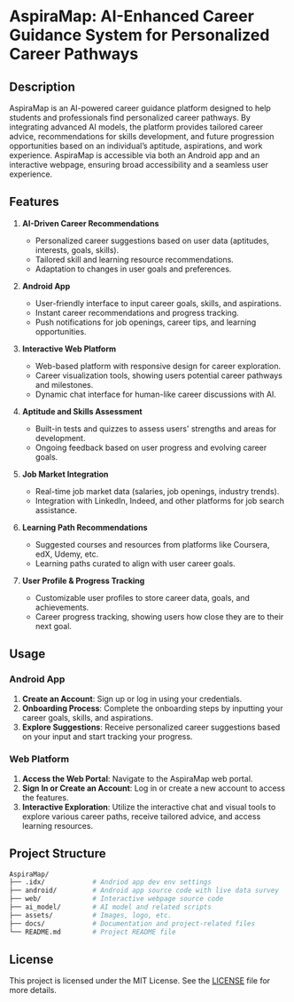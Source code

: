 # AspiraMap: AI-Enhanced Career Guidance System for Personalized Career Pathways

## Description
AspiraMap is an AI-powered career guidance platform designed to help students and professionals find personalized career pathways. By integrating advanced AI models, the platform provides tailored career advice, recommendations for skills development, and future progression opportunities based on an individual’s aptitude, aspirations, and work experience. AspiraMap is accessible via both an Android app and an interactive webpage, ensuring broad accessibility and a seamless user experience.

## Features
1. **AI-Driven Career Recommendations**
   - Personalized career suggestions based on user data (aptitudes, interests, goals, skills).
   - Tailored skill and learning resource recommendations.
   - Adaptation to changes in user goals and preferences.

2. **Android App**
   - User-friendly interface to input career goals, skills, and aspirations.
   - Instant career recommendations and progress tracking.
   - Push notifications for job openings, career tips, and learning opportunities.

3. **Interactive Web Platform**
   - Web-based platform with responsive design for career exploration.
   - Career visualization tools, showing users potential career pathways and milestones.
   - Dynamic chat interface for human-like career discussions with AI.

4. **Aptitude and Skills Assessment**
   - Built-in tests and quizzes to assess users' strengths and areas for development.
   - Ongoing feedback based on user progress and evolving career goals.

5. **Job Market Integration**
   - Real-time job market data (salaries, job openings, industry trends).
   - Integration with LinkedIn, Indeed, and other platforms for job search assistance.

6. **Learning Path Recommendations**
   - Suggested courses and resources from platforms like Coursera, edX, Udemy, etc.
   - Learning paths curated to align with user career goals.

7. **User Profile & Progress Tracking**
   - Customizable user profiles to store career data, goals, and achievements.
   - Career progress tracking, showing users how close they are to their next goal.

## Usage
### Android App
1. **Create an Account**: Sign up or log in using your credentials.
2. **Onboarding Process**: Complete the onboarding steps by inputting your career goals, skills, and aspirations.
3. **Explore Suggestions**: Receive personalized career suggestions based on your input and start tracking your progress.

### Web Platform
1. **Access the Web Portal**: Navigate to the AspiraMap web portal.
2. **Sign In or Create an Account**: Log in or create a new account to access the features.
3. **Interactive Exploration**: Utilize the interactive chat and visual tools to explore various career paths, receive tailored advice, and access learning resources.

## Project Structure
```bash
AspiraMap/
├── .idx/            # Andriod app dev env settings
├── android/         # Android app source code with live data survey
├── web/             # Interactive webpage source code
├── ai_model/        # AI model and related scripts
├── assets/          # Images, logo, etc.
├── docs/            # Documentation and project-related files
└── README.md        # Project README file
```

## License
This project is licensed under the MIT License. See the [LICENSE](https://github.com/aryanmahawar205/AspiraMap/blob/main/LICENSE) file for more details.

